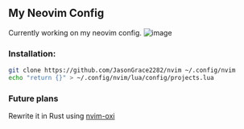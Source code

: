 ## My Neovim Config
Currently working on my neovim config.
![image](https://github.com/JasonGrace2282/nvim/assets/110117391/9d4b2572-56d2-4f3f-b266-b7ae514d7e5f)


### Installation:
```bash
git clone https://github.com/JasonGrace2282/nvim ~/.config/nvim
echo "return {}" > ~/.config/nvim/lua/config/projects.lua
```

### Future plans
Rewrite it in Rust using [nvim-oxi](https://github.com/noib3/nvim-oxi/)
